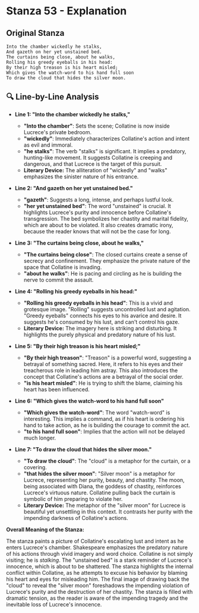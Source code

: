 # Stanza 53 - Explanation

## Original Stanza
```
Into the chamber wickedly he stalks,
And gazeth on her yet unstained bed.
The curtains being close, about he walks,
Rolling his greedy eyeballs in his head:
By their high treason is his heart misled;
Which gives the watch-word to his hand full soon
To draw the cloud that hides the silver moon.
```

## 🔍 Line-by-Line Analysis
*   **Line 1: "Into the chamber wickedly he stalks,"**

    *   **"Into the chamber"**: Sets the scene; Collatine is now inside Lucrece's private bedroom.
    *   **"wickedly"**:  Immediately characterizes Collatine's action and intent as evil and immoral.
    *   **"he stalks"**: The verb "stalks" is significant.  It implies a predatory, hunting-like movement. It suggests Collatine is creeping and dangerous, and that Lucrece is the target of this pursuit.
    *   **Literary Device:**  The alliteration of "wickedly" and "walks" emphasizes the sinister nature of his entrance.

*   **Line 2: "And gazeth on her yet unstained bed."**

    *   **"gazeth"**:  Suggests a long, intense, and perhaps lustful look.
    *   **"her yet unstained bed"**:  The word "unstained" is crucial.  It highlights Lucrece's purity and innocence before Collatine's transgression.  The bed symbolizes her chastity and marital fidelity, which are about to be violated. It also creates dramatic irony, because the reader knows that will not be the case for long.

*   **Line 3: "The curtains being close, about he walks,"**

    *   **"The curtains being close"**: The closed curtains create a sense of secrecy and confinement. They emphasize the private nature of the space that Collatine is invading.
    *   **"about he walks"**: He is pacing and circling as he is building the nerve to commit the assault.

*   **Line 4: "Rolling his greedy eyeballs in his head:"**

    *   **"Rolling his greedy eyeballs in his head"**:  This is a vivid and grotesque image. "Rolling" suggests uncontrolled lust and agitation. "Greedy eyeballs" connects his eyes to his avarice and desire.  It suggests he's consumed by his lust, and can't control his gaze.
    *   **Literary Device:**  The imagery here is striking and disturbing. It highlights the purely physical and predatory nature of his lust.

*   **Line 5: "By their high treason is his heart misled;"**

    *   **"By their high treason"**: "Treason" is a powerful word, suggesting a betrayal of something sacred. Here, it refers to his eyes and their treacherous role in leading him astray. This also introduces the concept that Collatine's actions are a betrayal of the social order.
    *   **"is his heart misled"**:  He is trying to shift the blame, claiming his heart has been influenced.

*   **Line 6: "Which gives the watch-word to his hand full soon"**

    *   **"Which gives the watch-word"**: The word "watch-word" is interesting. This implies a command, as if his heart is ordering his hand to take action, as he is building the courage to commit the act.
    *   **"to his hand full soon"**:  Implies that the action will not be delayed much longer.

*   **Line 7: "To draw the cloud that hides the silver moon."**

    *   **"To draw the cloud"**: The "cloud" is a metaphor for the curtain, or a covering.
    *   **"that hides the silver moon"**: "Silver moon" is a metaphor for Lucrece, representing her purity, beauty, and chastity. The moon, being associated with Diana, the goddess of chastity, reinforces Lucrece's virtuous nature. Collatine pulling back the curtain is symbolic of him preparing to violate her.
    *   **Literary Device:**  The metaphor of the "silver moon" for Lucrece is beautiful yet unsettling in this context. It contrasts her purity with the impending darkness of Collatine's actions.

**Overall Meaning of the Stanza:**

The stanza paints a picture of Collatine's escalating lust and intent as he enters Lucrece's chamber. Shakespeare emphasizes the predatory nature of his actions through vivid imagery and word choice. Collatine is not simply visiting; he is *stalking*. The "unstained bed" is a stark reminder of Lucrece's innocence, which is about to be shattered. The stanza highlights the internal conflict within Collatine, as he attempts to excuse his behavior by blaming his heart and eyes for misleading him. The final image of drawing back the "cloud" to reveal the "silver moon" foreshadows the impending violation of Lucrece's purity and the destruction of her chastity. The stanza is filled with dramatic tension, as the reader is aware of the impending tragedy and the inevitable loss of Lucrece's innocence.
